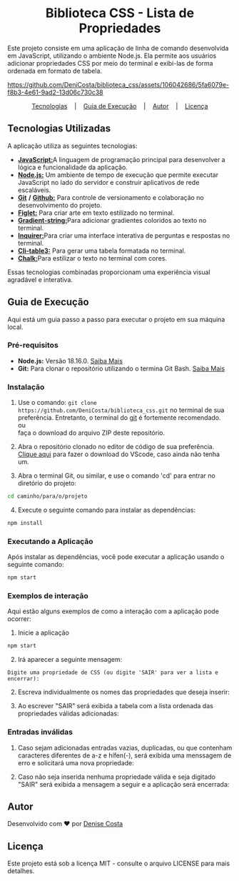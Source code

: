 # <center> Biblioteca CSS - Lista de Propriedades

Este projeto consiste em uma aplicação de linha de comando desenvolvida em JavaScript, utilizando o ambiente Node.js. Ela permite aos usuários adicionar propriedades CSS por meio do terminal e exibi-las de forma ordenada em formato de tabela.

https://github.com/DeniCosta/biblioteca_css/assets/106042686/5fa6079e-f8b3-4e61-9ad2-13d06c730c38

<p align="center">
<a href="#tecnologias-utilizadas">Tecnologias</a>
&nbsp;&nbsp;&nbsp;|&nbsp;&nbsp;&nbsp;
<a href="#guia-de-execução">Guia de Execução</a>
&nbsp;&nbsp;&nbsp;|&nbsp;&nbsp;&nbsp;
<a href="#autor">Autor</a>
&nbsp;&nbsp;&nbsp;|&nbsp;&nbsp;&nbsp;
<a href="#licença">Licença</a>
</p>

## Tecnologias Utilizadas

A aplicação utiliza as seguintes tecnologias:

- [**JavaScript:**](https://developer.mozilla.org/en-US/docs/Web/JavaScript)A linguagem de programação principal para desenvolver a lógica e funcionalidade da aplicação.
- [**Node.js:**](https://nodejs.org/en/docs) Um ambiente de tempo de execução que permite executar JavaScript no lado do servidor e construir aplicativos de rede escaláveis.
- [**Git**](https://nodejs.org/en/docs) **/** [**Github:**](https://docs.github.com/pt) Para controle de versionamento e colaboração no desenvolvimento do projeto.
- [**Figlet:**](https://www.npmjs.com/package/figlet) Para criar arte em texto estilizado no terminal.
- [**Gradient-string:**](https://www.npmjs.com/package/gradient-string)Para adicionar gradientes coloridos ao texto no terminal.
- [**Inquirer:**](https://www.npmjs.com/package/inquirer)Para criar uma interface interativa de perguntas e respostas no terminal.
- [**Cli-table3:**](https://www.npmjs.com/package/cli-table3) Para gerar uma tabela formatada no terminal.
- [**Chalk:**](https://www.npmjs.com/package/chalk)Para estilizar o texto no terminal com cores.

Essas tecnologias combinadas proporcionam uma experiência visual agradável e interativa.

## Guia de Execução

Aqui está um guia passo a passo para executar o projeto em sua máquina local.

### Pré-requisitos

- **Node.js:** Versão 18.16.0. [Saiba Mais](https://nodejs.org/)
- **Git:** Para clonar o repositório utilizando o termina Git Bash. [Saiba Mais](https://git-scm.com/)

### Instalação

1. Use o comando: `git clone https://github.com/DeniCosta/biblioteca_css.git` no terminal de sua preferência. Entretanto, o terminal do [git](https://git-scm.com) é fortemente recomendado.<br>
ou<br>
faça o download do arquivo ZIP deste repositório.

2. Abra o repositório clonado no editor de código de sua preferência. [Clique aqui](https://code.visualstudio.com) para fazer o download do VScode, caso ainda não tenha um.

3. Abra o terminal Git, ou similar, e use o comando 'cd' para entrar no diretório do projeto:

```bash
cd caminho/para/o/projeto
```

4. Execute o seguinte comando para instalar as dependências:

```bash
npm install
```

### Executando a Aplicação

Após instalar as dependências, você pode executar a aplicação usando o seguinte comando:

```bash
npm start
```

### Exemplos de interação
Aqui estão alguns exemplos de como a interação com a aplicação pode ocorrer:

1. Inicie a aplicação
```bash
npm start
```
2. Irá aparecer a seguinte mensagem:

`Digite uma propriedade de CSS (ou digite 'SAIR' para ver a lista e encerrar):`

2. Escreva individualmente os nomes das propriedades que deseja inserir:

3. Ao escrever "SAIR" será exibida a tabela com a lista ordenada das propriedades válidas adicionadas:

### Entradas inválidas
1. Caso sejam adicionadas entradas vazias, duplicadas, ou que contenham caracteres diferentes de a-z e hífen(-), será exibida uma menssagem de erro e solicitará uma nova propriedade:

2. Caso não seja inserida nenhuma propriedade válida e seja digitado "SAIR" será exibida a mensagem a seguir e a aplicação será encerrada:


## Autor

Desenvolvido com ❤️ por [Denise Costa](https://www.linkedin.com/in/-denisecosta-/)

## Licença

Este projeto está sob a licença MIT - consulte o arquivo LICENSE para mais detalhes.

